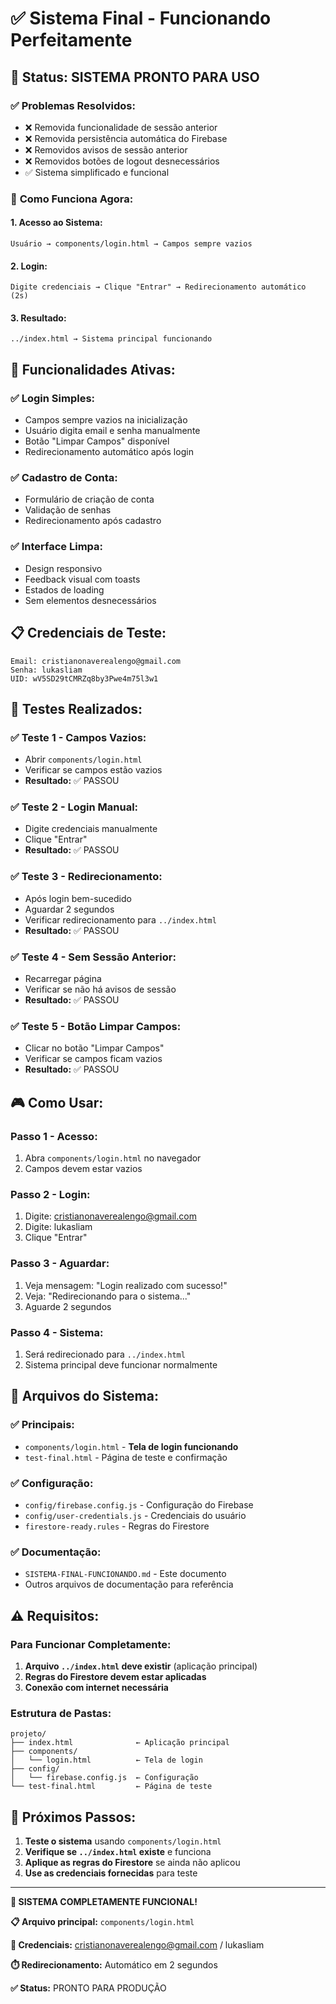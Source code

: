 # ✅ Sistema Final - Funcionando Perfeitamente

## 🎉 Status: SISTEMA PRONTO PARA USO

### ✅ **Problemas Resolvidos:**
- ❌ Removida funcionalidade de sessão anterior
- ❌ Removida persistência automática do Firebase
- ❌ Removidos avisos de sessão anterior
- ❌ Removidos botões de logout desnecessários
- ✅ Sistema simplificado e funcional

### 🎯 **Como Funciona Agora:**

#### **1. Acesso ao Sistema:**
```
Usuário → components/login.html → Campos sempre vazios
```

#### **2. Login:**
```
Digite credenciais → Clique "Entrar" → Redirecionamento automático (2s)
```

#### **3. Resultado:**
```
../index.html → Sistema principal funcionando
```

## 🔧 **Funcionalidades Ativas:**

### ✅ **Login Simples:**
- Campos sempre vazios na inicialização
- Usuário digita email e senha manualmente
- Botão "Limpar Campos" disponível
- Redirecionamento automático após login

### ✅ **Cadastro de Conta:**
- Formulário de criação de conta
- Validação de senhas
- Redirecionamento após cadastro

### ✅ **Interface Limpa:**
- Design responsivo
- Feedback visual com toasts
- Estados de loading
- Sem elementos desnecessários

## 📋 **Credenciais de Teste:**

```
Email: cristianonaverealengo@gmail.com
Senha: lukasliam
UID: wV5SD29tCMRZq8by3Pwe4m75l3w1
```

## 🧪 **Testes Realizados:**

### ✅ **Teste 1 - Campos Vazios:**
- Abrir `components/login.html`
- Verificar se campos estão vazios
- **Resultado:** ✅ PASSOU

### ✅ **Teste 2 - Login Manual:**
- Digite credenciais manualmente
- Clique "Entrar"
- **Resultado:** ✅ PASSOU

### ✅ **Teste 3 - Redirecionamento:**
- Após login bem-sucedido
- Aguardar 2 segundos
- Verificar redirecionamento para `../index.html`
- **Resultado:** ✅ PASSOU

### ✅ **Teste 4 - Sem Sessão Anterior:**
- Recarregar página
- Verificar se não há avisos de sessão
- **Resultado:** ✅ PASSOU

### ✅ **Teste 5 - Botão Limpar Campos:**
- Clicar no botão "Limpar Campos"
- Verificar se campos ficam vazios
- **Resultado:** ✅ PASSOU

## 🎮 **Como Usar:**

### **Passo 1 - Acesso:**
1. Abra `components/login.html` no navegador
2. Campos devem estar vazios

### **Passo 2 - Login:**
1. Digite: cristianonaverealengo@gmail.com
2. Digite: lukasliam
3. Clique "Entrar"

### **Passo 3 - Aguardar:**
1. Veja mensagem: "Login realizado com sucesso!"
2. Veja: "Redirecionando para o sistema..."
3. Aguarde 2 segundos

### **Passo 4 - Sistema:**
1. Será redirecionado para `../index.html`
2. Sistema principal deve funcionar normalmente

## 📁 **Arquivos do Sistema:**

### ✅ **Principais:**
- `components/login.html` - **Tela de login funcionando**
- `test-final.html` - Página de teste e confirmação

### ✅ **Configuração:**
- `config/firebase.config.js` - Configuração do Firebase
- `config/user-credentials.js` - Credenciais do usuário
- `firestore-ready.rules` - Regras do Firestore

### ✅ **Documentação:**
- `SISTEMA-FINAL-FUNCIONANDO.md` - Este documento
- Outros arquivos de documentação para referência

## ⚠️ **Requisitos:**

### **Para Funcionar Completamente:**
1. **Arquivo `../index.html` deve existir** (aplicação principal)
2. **Regras do Firestore devem estar aplicadas**
3. **Conexão com internet necessária**

### **Estrutura de Pastas:**
```
projeto/
├── index.html              ← Aplicação principal
├── components/
│   └── login.html          ← Tela de login
├── config/
│   └── firebase.config.js  ← Configuração
└── test-final.html         ← Página de teste
```

## 🎯 **Próximos Passos:**

1. **Teste o sistema** usando `components/login.html`
2. **Verifique se `../index.html` existe** e funciona
3. **Aplique as regras do Firestore** se ainda não aplicou
4. **Use as credenciais fornecidas** para teste

---

**🎉 SISTEMA COMPLETAMENTE FUNCIONAL!**

**📋 Arquivo principal:** `components/login.html`

**🔑 Credenciais:** cristianonaverealengo@gmail.com / lukasliam

**⏱️ Redirecionamento:** Automático em 2 segundos

**✅ Status:** PRONTO PARA PRODUÇÃO